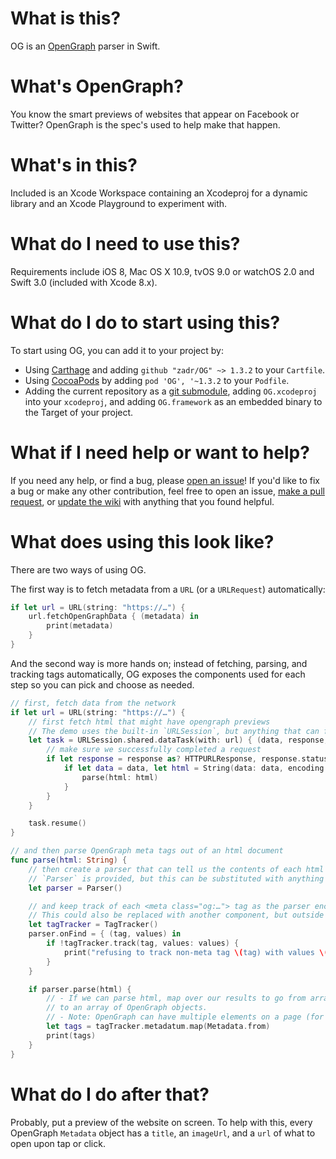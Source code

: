 What is this?
=====

OG is an [OpenGraph](https://ogp.me) parser in Swift.

What's OpenGraph?
=====
You know the smart previews of websites that appear on Facebook or Twitter? OpenGraph is the spec's used to help make that happen.

What's in this?
=====

Included is an Xcode Workspace containing an Xcodeproj for a dynamic library and an Xcode Playground to experiment with. 

What do I need to use this?
=====

Requirements include iOS 8, Mac OS X 10.9, tvOS 9.0 or watchOS 2.0 and Swift 3.0 (included with Xcode 8.x).

What do I do to start using this?
=====

To start using OG, you can add it to your project by:
- Using [Carthage](https://github.com/Carthage/Carthage) and adding `github "zadr/OG" ~> 1.3.2` to your `Cartfile`.
- Using [CocoaPods](https://cocoapods.org) by adding `pod 'OG', '~1.3.2` to your `Podfile`.
- Adding the current repository as a [git submodule](https://git-scm.com/docs/git-submodule), adding `OG.xcodeproj` into your `xcodeproj`, and adding `OG.framework` as an embedded binary to the Target of your project.

What if I need help or want to help?
=====

If you need any help, or find a bug, please [open an issue](https://github.com/zadr/OG/issues)! If you'd like to fix a bug or make any other contribution, feel free to open an issue, [make a pull request](https://github.com/zadr/OG/pulls), or [update the wiki](https://github.com/zadr/OG/wiki) with anything that you found helpful.

What does using this look like?
=====

There are two ways of using OG.

The first way is to fetch metadata from a `URL` (or a `URLRequest`) automatically:

```swift
if let url = URL(string: "https://…") {
	url.fetchOpenGraphData { (metadata) in
		print(metadata)
	}
}
```

And the second way is more hands on; instead of fetching, parsing, and tracking tags automatically, OG exposes the components used for each step so you can pick and choose as needed.

```swift
// first, fetch data from the network
if let url = URL(string: "https://…") {
	// first fetch html that might have opengraph previews
	// The demo uses the built-in `URLSession`, but anything that can fetch data can be used here 
	let task = URLSession.shared.dataTask(with: url) { (data, response, error)
		// make sure we successfully completed a request
		if let response = response as? HTTPURLResponse, response.statusCode >= 200, response.statusCode < 300 {
			if let data = data, let html = String(data: data, encoding: .utf8) {
				parse(html: html)
			}
		}
	}

	task.resume()
}
```


```swift
// and then parse OpenGraph meta tags out of an html document
func parse(html: String) {
	// then create a parser that can tell us the contents of each html tag and any associated key/value properties it has
	// `Parser` is provided, but this can be substituted with anything else that can iterate through html tags 
	let parser = Parser()

	// and keep track of each <meta class="og:…"> tag as the parser encounters it
	// This could also be replaced with another component, but outside of testing purposes, there's less of an obvious need to do so than with the other steps of the process.
	let tagTracker = TagTracker()
	parser.onFind = { (tag, values) in
		if !tagTracker.track(tag, values: values) {
			print("refusing to track non-meta tag \(tag) with values \(values)")
		}
	}

	if parser.parse(html) {
		// - If we can parse html, map over our results to go from arrays of arrays of dictionaries (`[[String: OpenGraphType]]`)
		// to an array of OpenGraph objects.
		// - Note: OpenGraph can have multiple elements on a page (for example, an og:article, follwed by an og:author, followed by another og:author)
		let tags = tagTracker.metadatum.map(Metadata.from)
		print(tags)
	}
}
```

What do I do after that?
=====
Probably, put a preview of the website on screen. To help with this, every OpenGraph `Metadata` object has a `title`, an `imageUrl`, and a `url` of what to open upon tap or click.
